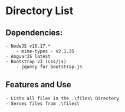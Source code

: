 # Directory List

## Dependencies:
    - NodeJS v16.17.*
        - mime-types - v2.1.35
    - AnguarJS latest
    - Bootstrap v3 (css/js)
        - jquery for bootstrap.js

## Features and Use

    - Lists all files in the .\files\ Directory
    - Serves files from .\files\
